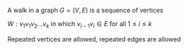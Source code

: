 
A walk in a graph $G = (V,E)$ is a sequence of vertices

$W : v_1v_1v_2...v_k$
in which $v_{i-1}v_i \in E$ for all $1 \le i \le k$

Repeated vertices are allowed, repeated edges are allowed